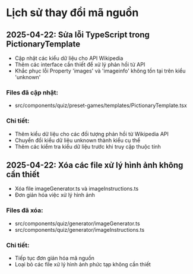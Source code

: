 
# Lịch sử thay đổi mã nguồn

## 2025-04-22: Sửa lỗi TypeScript trong PictionaryTemplate
- Cập nhật các kiểu dữ liệu cho API Wikipedia
- Thêm các interface cần thiết để xử lý phản hồi từ API
- Khắc phục lỗi Property 'images' và 'imageinfo' không tồn tại trên kiểu 'unknown'

### Files đã cập nhật:
- src/components/quiz/preset-games/templates/PictionaryTemplate.tsx

### Chi tiết:
- Thêm kiểu dữ liệu cho các đối tượng phản hồi từ Wikipedia API
- Chuyển đổi kiểu dữ liệu unknown thành kiểu cụ thể
- Thêm các kiểm tra kiểu dữ liệu trước khi truy cập thuộc tính

## 2025-04-22: Xóa các file xử lý hình ảnh không cần thiết
- Xóa file imageGenerator.ts và imageInstructions.ts
- Đơn giản hóa việc xử lý hình ảnh

### Files đã xóa:
- src/components/quiz/generator/imageGenerator.ts
- src/components/quiz/generator/imageInstructions.ts

### Chi tiết:
- Tiếp tục đơn giản hóa mã nguồn
- Loại bỏ các file xử lý hình ảnh phức tạp không cần thiết

